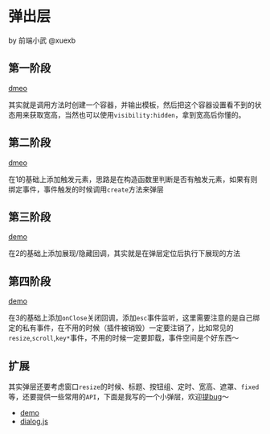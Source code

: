 # 弹出层

by 前端小武 @xuexb

## 第一阶段

[dmeo](1/index.html)

其实就是调用方法时创建一个容器，并输出模板，然后把这个容器设置看不到的状态用来获取宽高，当然也可以使用`visibility:hidden`，拿到宽高后你懂的。

## 第二阶段

[dmeo](2/index.html)

在1的基础上添加触发元素，思路是在构造函数里判断是否有触发元素，如果有则绑定事件，事件触发的时候调用`create`方法来弹层

## 第三阶段

[demo](3/index.html)

在2的基础上添加展现/隐藏回调，其实就是在弹层定位后执行下展现的方法

## 第四阶段

[demo](4/index.html)

在3的基础上添加`onClose`关闭回调，添加`esc`事件监听，这里需要注意的是自己绑定的私有事件，在不用的时候（插件被销毁）一定要注销了，比如常见的`resize`,`scroll`,`key*`事件，不用的时候一定要卸载，事件空间是个好东西～

## 扩展

其实弹层还要考虑窗口`resize`的时候、标题、按钮组、定时、宽高、遮罩、`fixed`等，还要提供一些常用的`API`，下面是我写的一个小弹层，欢迎[提bug](https://github.com/xuexb/demo/issues/new?title=dialog%20bug:)～

* [demo](http://github.xuexb.com/demo/dialog/)
* [dialog.js](http://github.xuexb.com/demo/dialog/mod/dialog.js)